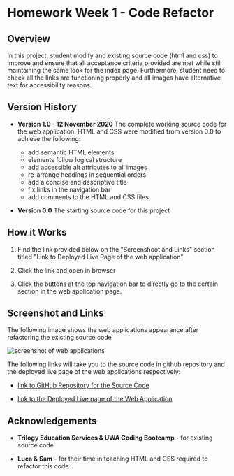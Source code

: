 # Homework Week 1 - Code Refactor

## Overview

In this project, student modify and existing source code (html and css) to improve and ensure that all acceptance criteria provided are met while still maintaining the same look for the index page. Furthermore, student need to check all the links are functioning properly and all images have alternative text for accessibility reasons.

## Version History

* **Version 1.0 - 12 November 2020**
    The complete working source code for the web application. HTML and CSS were modified from version 0.0 to achieve the following:
    * add semantic HTML elements
    * elements follow logical structure
    * add accessible alt attributes to all images
    * re-arrange headings in sequential orders
    * add a concise and descriptive title
    * fix links in the navigation bar
    * add comments to the HTML and CSS files

* **Version 0.0**
    The starting source code for this project

## How it Works

1. Find the link provided below on the "Screenshoot and Links" section titled "Link to Deployed Live Page of the web application"

2. Click the link and open in browser

3. Click the buttons at the top navigation bar to directly go to the certain section in the web application page.

## Screenshot and Links

The following image shows the web applications appearance after refactoring the existing source code

![screenshot of web applications](./blob/main/assets/images/screenshoot-index-page.png)

The following links will take you to the source code in github repository and the deployed live page of the web applications respectively:

* [link to GitHub Repository for the Source Code](https://github.com/vsumargo/Homework-Week-1)

* [link to the Deployed Live page of the Web Application](https://vsumargo.github.io/Homework-Week-1/)

## Acknowledgements

* **Trilogy Education Services & UWA Coding Bootcamp** - for existing source code

* **Luca & Sam** - for their time in teaching HTML and CSS required to refactor this code.



